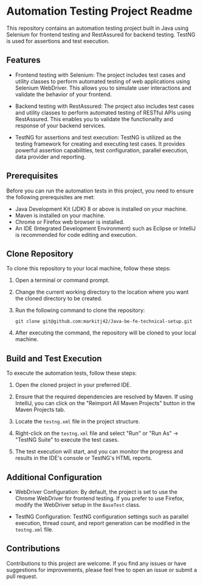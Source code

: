 # Automation Testing Project Readme

This repository contains an automation testing project built in Java using Selenium for frontend testing and RestAssured for backend testing. TestNG is used for assertions and test execution.

## Features

- Frontend testing with Selenium: The project includes test cases and utility classes to perform automated testing of web applications using Selenium WebDriver. This allows you to simulate user interactions and validate the behavior of your frontend.

- Backend testing with RestAssured: The project also includes test cases and utility classes to perform automated testing of RESTful APIs using RestAssured. This enables you to validate the functionality and response of your backend services.

- TestNG for assertions and test execution: TestNG is utilized as the testing framework for creating and executing test cases. It provides powerful assertion capabilities, test configuration, parallel execution, data provider and reporting.

## Prerequisites

Before you can run the automation tests in this project, you need to ensure the following prerequisites are met:

- Java Development Kit (JDK) 8 or above is installed on your machine.
- Maven is installed on your machine.
- Chrome or Firefox web browser is installed.
- An IDE (Integrated Development Environment) such as Eclipse or IntelliJ is recommended for code editing and execution.

## Clone Repository

To clone this repository to your local machine, follow these steps:

1. Open a terminal or command prompt.

2. Change the current working directory to the location where you want the cloned directory to be created.

3. Run the following command to clone the repository:

   ```
   git clone git@github.com:markitj42/Java-be-fe-technical-setup.git
   ```

4. After executing the command, the repository will be cloned to your local machine.

## Build and Test Execution

To execute the automation tests, follow these steps:

1. Open the cloned project in your preferred IDE.

2. Ensure that the required dependencies are resolved by Maven. If using IntelliJ, you can click on the "Reimport All Maven Projects" button in the Maven Projects tab.

3. Locate the `testng.xml` file in the project structure.

4. Right-click on the `testng.xml` file and select "Run" or "Run As" -> "TestNG Suite" to execute the test cases.

5. The test execution will start, and you can monitor the progress and results in the IDE's console or TestNG's HTML reports.

## Additional Configuration

- WebDriver Configuration: By default, the project is set to use the Chrome WebDriver for frontend testing. If you prefer to use Firefox, modify the WebDriver setup in the `BaseTest` class.

- TestNG Configuration: TestNG configuration settings such as parallel execution, thread count, and report generation can be modified in the `testng.xml` file.

## Contributions

Contributions to this project are welcome. If you find any issues or have suggestions for improvements, please feel free to open an issue or submit a pull request.
